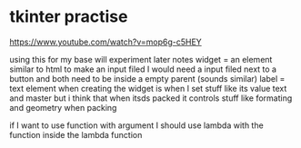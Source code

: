 # tkinter practise
  https://www.youtube.com/watch?v=mop6g-c5HEY

using this for my base will experiment later
notes
widget = an element similar to html
to make an input filed I would need a input filed next to a button and both need to be inside a empty parent (sounds similar)
label = text element
when creating the widget is when I set stuff like its value text and master but i think that when itsds packed it controls stuff like formating and geometry
when packing 

if I want to use function with argument  I should use lambda with the function inside the lambda function